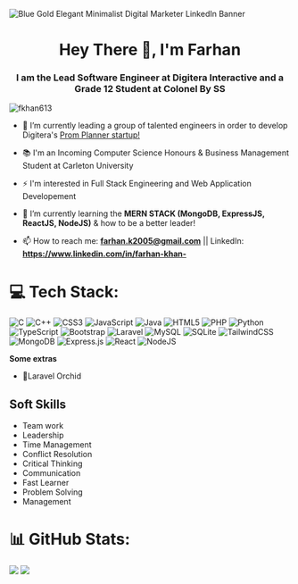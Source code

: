 ![Blue Gold Elegant Minimalist Digital Marketer LinkedIn Banner](https://user-images.githubusercontent.com/101340703/200124986-06f8d28f-7c85-4e47-9c87-16816063e369.png)
<h1 align="center">Hey There 👋, I'm Farhan</h1>
<h3 align="center">I am the Lead Software Engineer at Digitera Interactive and a Grade 12 Student at Colonel By SS</h3>

<p align="left"> <img src="https://komarev.com/ghpvc/?username=fkhan613&label=Profile%20views&color=0e75b6&style=flat" alt="fkhan613" /> </p>

- 🔭 I’m currently leading a group of talented engineers in order to develop Digitera's <a href='https://promplanner.app' target="_blank" >Prom Planner startup!</a> 

- 📚 I'm an Incoming Computer Science Honours & Business Management Student at Carleton University

- ⚡ I'm interested in Full Stack Engineering and Web Application Developement 

- 🌱 I’m currently learning the **MERN STACK (MongoDB, ExpressJS, ReactJS, NodeJS)** & how to be a better leader!

- 📫 How to reach me: **farhan.k2005@gmail.com** || LinkedIn: **https://www.linkedin.com/in/farhan-khan-** 


# 💻 Tech Stack:
![C](https://img.shields.io/badge/c-%2300599C.svg?style=for-the-badge&logo=c&logoColor=white) ![C++](https://img.shields.io/badge/c++-%2300599C.svg?style=for-the-badge&logo=c%2B%2B&logoColor=white) ![CSS3](https://img.shields.io/badge/css3-%231572B6.svg?style=for-the-badge&logo=css3&logoColor=white) ![JavaScript](https://img.shields.io/badge/javascript-%23323330.svg?style=for-the-badge&logo=javascript&logoColor=%23F7DF1E) ![Java](https://img.shields.io/badge/java-%23ED8B00.svg?style=for-the-badge&logo=java&logoColor=white) ![HTML5](https://img.shields.io/badge/html5-%23E34F26.svg?style=for-the-badge&logo=html5&logoColor=white) ![PHP](https://img.shields.io/badge/php-%23777BB4.svg?style=for-the-badge&logo=php&logoColor=white) ![Python](https://img.shields.io/badge/python-3670A0?style=for-the-badge&logo=python&logoColor=ffdd54) ![TypeScript](https://img.shields.io/badge/typescript-%23007ACC.svg?style=for-the-badge&logo=typescript&logoColor=white) ![Bootstrap](https://img.shields.io/badge/bootstrap-%23563D7C.svg?style=for-the-badge&logo=bootstrap&logoColor=white) ![Laravel](https://img.shields.io/badge/laravel-%23FF2D20.svg?style=for-the-badge&logo=laravel&logoColor=white)  ![MySQL](https://img.shields.io/badge/mysql-%2300f.svg?style=for-the-badge&logo=mysql&logoColor=white) ![SQLite](https://img.shields.io/badge/sqlite-%2307405e.svg?style=for-the-badge&logo=sqlite&logoColor=white) ![TailwindCSS](https://img.shields.io/badge/tailwindcss-%2338B2AC.svg?style=for-the-badge&logo=tailwind-css&logoColor=white) ![MongoDB](https://img.shields.io/badge/MongoDB-%234ea94b.svg?style=for-the-badge&logo=mongodb&logoColor=white) ![Express.js](https://img.shields.io/badge/express.js-%23404d59.svg?style=for-the-badge&logo=express&logoColor=%2361DAFB) ![React](https://img.shields.io/badge/react-%2320232a.svg?style=for-the-badge&logo=react&logoColor=%2361DAFB) ![NodeJS](https://img.shields.io/badge/node.js-6DA55F?style=for-the-badge&logo=node.js&logoColor=white)  


**Some extras**

- 🌷Laravel Orchid

## Soft Skills

 - Team work
 - Leadership
 - Time Management
 - Conflict Resolution
 - Critical Thinking
 - Communication 
 - Fast Learner
 - Problem Solving
 - Management

# 📊 GitHub Stats:
![](https://github-readme-streak-stats.herokuapp.com/?user=fkhan613&theme=dark&hide_border=false&layout=compact)
![](https://github-readme-stats.vercel.app/api/top-langs/?username=fkhan613&theme=dark&hide_border=false&include_all_commits=true&count_private=true&layout=compact)


